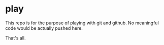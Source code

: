 # play
This repo is for the purpose of playing with git and github. No meaningful code would be actually pushed here.

That's all.
